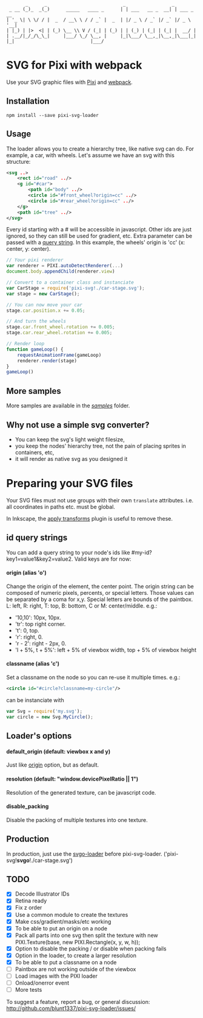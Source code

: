 ```
       _      _                            _                 _
 _ __ (_)_  _(_)      _____   ____ _      | | ___   __ _  __| | ___ _ __
| '_ \| \ \/ / |  _  / __\ \ / / _` |  _  | |/ _ \ / _` |/ _` |/ _ \ '__|
| |_) | |>  <| | (_) \__ \\ V / (_| | (_) | | (_) | (_| | (_| |  __/ |
| .__/|_/_/\_\_|     |___/ \_/ \__, |     |_|\___/ \__,_|\__,_|\___|_|
|_|                            |___/
```

# SVG for Pixi with webpack

Use your SVG graphic files with [Pixi](http://www.pixijs.com) and [webpack](https://webpack.github.io/docs/).

## Installation

`npm install --save pixi-svg-loader`

## Usage

The loader allows you to create a hierarchy tree, like native svg can do. For example, a car, with wheels.
Let's assume we have an svg with this structure:

```xml
<svg ..>
	<rect id="road" ../>
	<g id="#car">
		<path id="body" ../>
		<circle id="#front_wheel?origin=cc" ../>
		<circle id="#rear_wheel?origin=cc" ../>
	</g>
	<path id="tree" ../>
</svg>
```

Every id starting with a # will be accessible in javascript. Other ids are just ignored, so they can still be used for gradient, etc.
Extra parameter can be passed with a [query string](http://github.com/blunt1337/pixi-svg-loader/blob/master/README.md#id-query-strings). In this example, the wheels' origin is 'cc' (x: center, y: center).

```js
// Your pixi renderer
var renderer = PIXI.autoDetectRenderer(...)
document.body.appendChild(renderer.view)

// Convert to a container class and instanciate
var CarStage = require('pixi-svg!./car-stage.svg');
var stage = new CarStage();

// You can now move your car
stage.car.position.x += 0.05;

// And turn the wheels
stage.car.front_wheel.rotation += 0.005;
stage.car.rear_wheel.rotation += 0.005;

// Render loop
function gameLoop() {
    requestAnimationFrame(gameLoop)
    renderer.render(stage)
}
gameLoop()
```

## More samples

More samples are available in the *[samples](http://htmlpreview.github.io/?https://github.com/blunt1337/pixi-svg-loader/blob/master/samples/index.html)* folder.

## Why not use a simple svg converter?

- You can keep the svg's light weight filesize,
- you keep the nodes' hierarchy tree, not the pain of placing sprites in containers, etc,
- it will render as native svg as you designed it

# Preparing your SVG files

Your SVG files must not use groups with their own `translate`
attributes. i.e. all coordinates in paths etc. must be global.

In Inkscape, the [apply transforms](https://github.com/Klowner/inkscape-applytransforms)
plugin is useful to remove these.

## id query strings

You can add a query string to your node's ids like #my-id?key1=value1&key2=value2. Valid keys are for now:
#### origin (alias 'o')

Change the origin of the element, the center point.
The origin string can be composed of numeric pixels, percents, or special letters.
Those values can be separated by a coma for x,y.
Special letters are bounds of the paintbox. L: left, R: right, T: top, B: bottom, C or M: center/middle. e.g.:
- '10,10': 10px, 10px.
- 'tr': top right corner.
- 't': 0, top.
- 'r': right, 0.
- 'r - 2': right - 2px, 0.
- 'l + 5%, t + 5%': left + 5% of viewbox width, top + 5% of viewbox height

#### classname (alias 'c')

Set a classname on the node so you can re-use it multiple times. e.g.:
```xml
<circle id="#circle?classname=my-circle"/>
```
can be instanciate with
```js
var Svg = require('my.svg');
var circle = new Svg.MyCircle();
```

## Loader's options

#### default_origin (default: viewbox x and y)
Just like [origin](https://github.com/blunt1337/pixi-svg-loader#origin-alias-o) option, but as default.

#### resolution (default: "window.devicePixelRatio || 1")
Resolution of the generated texture, can be javascript code.

#### disable_packing
Disable the packing of multiple textures into one texture.

## Production

In production, just use the [svgo-loader](https://github.com/rpominov/svgo-loader) before pixi-svg-loader. ('pixi-svg!**svgo**!./car-stage.svg')

## TODO

- [x] Decode Illustrator IDs
- [x] Retina ready
- [x] Fix z order
- [x] Use a common module to create the textures
- [x] Make css/gradient/masks/etc working
- [x] To be able to put an origin on a node
- [x] Pack all parts into one svg then split the texture with new PIXI.Texture(base, new PIXI.Rectangle(x, y, w, h));
- [x] Option to disable the packing / or disable when packing fails
- [x] Option in the loader, to create a larger resolution
- [x] To be able to put a classname on a node
- [ ] Paintbox are not working outside of the viewbox
- [ ] Load images with the PIXI loader
- [ ] Onload/onerror event
- [ ] More tests

To suggest a feature, report a bug, or general discussion:
http://github.com/blunt1337/pixi-svg-loader/issues/